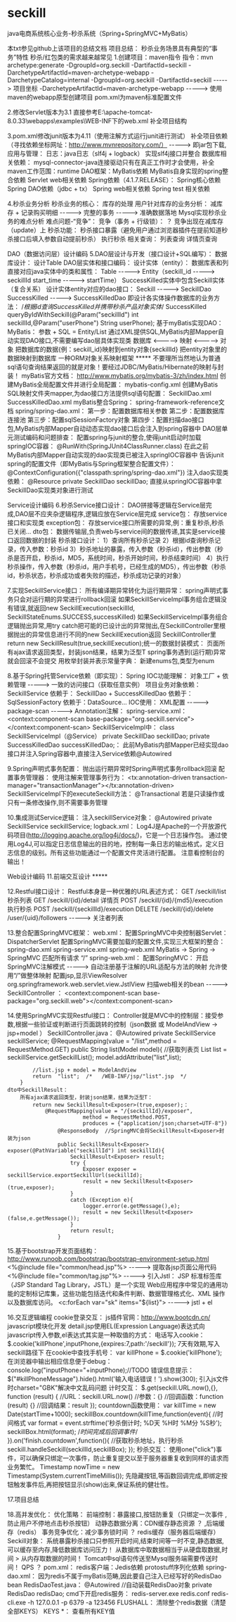 # seckill
java电商系统核心业务-秒杀系统（Spring+SpringMVC+MyBatis）


本txt参见github上该项目的总结文档
项目总结：
	秒杀业务场景具有典型的“事务”特性
	秒杀/红包类的需求越来越常见
1.创建项目：maven指令
	指令：mvn archetype:generate -DgroupId=org.seckill -DartifactId=seckill -DarchetypeArtifactId=maven-archetype-webapp -DarchetypeCatalog=internal
	-DgroupId=org.seckill -DartifactId=seckill   ----->  项目坐标
	-DarchetypeArtifactId=maven-archetype-webapp  -----> 使用maven的webapp原型创建项目
	pom.xml为maven标准配置文件

2.修改Servlet版本为3.1
	直接参考E:\apache-tomcat-8.0.33\webapps\examples\WEB-INF下的web.xml
  补全项目结构

3.pom.xml修改junit版本为4.11（使用注解方式运行junit进行测试）
  	补全项目依赖（寻找依赖坐标网址：http://www.mvnrepository.com/）  ----->  即jar包下载,应用与管理：
		日志：java日志（slf4j + logback）
		实现slf4j接口并整合
		数据库相关依赖：
			mysql-connector-java连接驱动只有在真正工作时才会使用，补全maven工作范围：<scope>runtime</scope>
		DAO框架：MyBatis依赖
		MyBatis自身实现的spring整合依赖
		Servlet web相关依赖
		Spring依赖（4.1.7.RELEASE）：
			Spring核心依赖
			Spring DAO依赖（jdbc + tx）
			Spring web相关依赖
			Spring test 相关依赖

4.秒杀业务分析
	秒杀业务的核心：
		库存的处理
	用户针对库存的业务分析：
		减库存 + 记录购买明细  ----->  完整的事务  ----->  准确数据落地
	Mysql实现秒杀业务的难点分析   难点问题-“竞争”：
		竞争（事务 + 行级锁）：      ？
			竞争出现在减库存（update）上
	秒杀功能：
		秒杀接口暴露（避免用户通过浏览器插件在提前知道秒杀接口后填入参数自动提前秒杀）
		执行秒杀
		相关查询：
			列表查询
			详情页查询


DAO（数据访问层）设计编码
5.DAO层设计与开发（接口设计+SQL编写）：
	数据库设计：
		设计Table
	DAO层实体和接口编码：
		设计实体（entity）：
			数据库表和列直接对应java实体中的类和属性：
				Table ----->  Entity（seckill_id -----> seckillId      start_time -----> startTime）
			SuccessKilled实体中包含Seckill实体（复合关系）
		设计实体entity对应的dao接口：
			Seckill -----> SeckillDao    SuccessKilled -----> SuccessKilledDao   即设计各实体操作数据库的业务方法：
				/*根据id查询SuccessKilled并携带秒杀产品对象实体*/
				SuccessKilled queryByIdWithSeckill(@Param("seckillId") int seckillId,@Param("userPhone") String userPhone);
	基于myBatis实现DAO：
		MyBatis：
			参数 + SQL = Entity/List
			通过XML提供SQL,MyBatis内部Mapper自动实现DAO接口,不需要编写dao层具体实现类
			数据库 <----->  映射  <-----> 对象
			把数据库的数据{例：seckill_id}映射到entity对象{seckillId}
			把entity对象里的数据映射到数据库
			一种ORM对象关系映射框架
			*****  不要理所当然地认为普通sql语句查询结果返回的就是对象！要经过JDBC/MyBatis/Hibernate的映射与封装！
		myBatis官方文档：
            http://www.mybatis.org/mybatis-3/zh/index.html
        创建MyBatis全局配置文件并进行全局配置：
			mybatis-config.xml
		创建MyBatis SQL映射文件夹mapper,为dao接口方法提供sql语句配置：
			SeckillDao.xml
			SuccessKilledDao.xml
	myBatis整合Spring：
		spring-framework-reference文档
		spring/spring-dao.xml：
			第一步：配置数据库相关参数
			第二步：配置数据库连接池
			第三步：配置sqlSessionFactory对象
			第四步：配置扫描dao接口包,MyBatis内部Mapper自动动态实现dao接口后会注入到spring容器中
	DAO层单元测试编码和问题排查：
		配置spring与junit的整合,使得junit启动时加载springIOC容器：
			@RunWith(SpringJUnit4ClassRunner.class)
			在此之前MyBatis内部Mapper自动实现的dao实现类已被注入springIOC容器中
		告诉junit spring的配置文件（即MyBatis与Spring框架整合配置文件）：
			@ContextConfiguration({"classpath:spring/spring-dao.xml"})
		注入dao实现类依赖：
			@Resource
            private SeckillDao seckillDao;
            直接从springIOC容器中拿SeckillDao实现类对象进行测试


Service设计编码
6.秒杀Service接口设计：
	DAO拼接等逻辑在Service层完成,DAO层不应夹杂逻辑程序,逻辑应放在Service层完成
	service包：
		存放service接口和实现类
	exception包：
		存放service接口所需要的异常,例：重复秒杀,秒杀已关闭...
	dto包：
		数据传输层,负责web与service间的数据传递,其实是service接口返回数据的封装
	秒杀接口设计：
       1）查询所有秒杀记录
       2）根据id查询秒杀记录，传入参数：秒杀id
       3）秒杀地址的暴露，传入参数（秒杀id），传出参数（秒杀是否开启，秒杀id，MD5，系统时间，秒杀开始时间，秒杀结束时间）
	4）执行秒杀操作，传入参数（秒杀id，用户手机号，已经生成的MD5），传出参数（秒杀id，秒杀状态，秒杀成功或者失败的描述，秒杀成功记录的对象）

7.实现SeckillService接口：
	所有编译期异常转化为运行期异常：
		spring声明式事务只会对运行期的异常进行rollback回滚
	如果SeckillServiceImpl事务组合逻辑没有错误,就返回new SeckillExecution(seckillId, SeckillStateEnums.SUCCESS,successKilled)
	如果SeckillServiceImpl事务组合逻辑抛出异常,用try catch把可能的已设计出的异常抛出,在SeckillController里根据抛出的异常信息进行不同的new SeckillExecution返回
	SeckillController里return new SeckillResult<SeckillExecution>(true,seckillExecution);统一的数据封装模式：
		页面所有ajax请求返回类型，封装json结果，结果为泛型T
	spring事务遇到(运行期)异常就会回滚不会提交
	用枚举封装并表示常量字典：
		新建enums包,类型为enum

8.基于Spring托管Service依赖（即实现）：
	Spring IOC功能理解：
		对象工厂 + 依赖管理  ----->  一致的访问接口（获取任意实例）
	项目业务对象依赖：
		SeckillService 依赖于： SeckillDao + SuccessKilledDao 依赖于：SqlSessionFactory 依赖于：DataSource...
	IOC使用：
		XML配置 -----> package-scan -----> Annotation注解：
			spring-service.xml：
			    <!--扫描service包下所有使用注解的类型 -->
                <context:component-scan base-package="org.seckill.service"></context:component-scan>
			SeckillServiceImpl中：
				class SeckillServiceImpl（@Service）
				private SeckillDao seckillDao;   private SuccessKilledDao successKilledDao;：
					此前MyBatis内部Mapper已经实现dao接口并注入Spring容器中,直接注入Service依赖@Autowired

9.Spring声明式事务配置：
	抛出运行期异常时Spring声明式事务rollback回滚
	配置事务管理器：
		<bean id="transactionManager" class="org.springframework.jdbc.datasource.DataSourceTransactionManager">
	使用注解来管理事务行为：
		<tx:annotation-driven transaction-manager="transactionManager"></tx:annotation-driven>
	SeckillServiceImpl下的executeSeckill方法：
		@Transactional
	若是只读操作或只有一条修改操作,则不需要事务管理

10.集成测试Service逻辑：
	注入seckillService对象：
		@Autowired
		private SeckillService seckillService;
	logback.xml：
		Log4J是Apache的一个开放源代码项目(http://logging.apache.org/log4j/docs/)，它是一个日志操作包。
		通过使用Log4J,可以指定日志信息输出的目的地，控制每一条日志的输出格式，定义日志信息的级别。所有这些功能通过一个配置文件灵活进行配置。
	注意看控制台的输出！


Web设计编码
11.前端交互设计 *****

12.Restful接口设计：
	Restful本身是一种优雅的URL表述方式：
		GET   /seckill/list   秒杀列表
		GET   /seckill/{id}/detail   详情页
		POST  /seckill/{id}/{md5}/execution   执行秒杀
		POST  /seckill/{seckillId}/execution
		DELETE  /seckill/{id}/delete
		/user/{uid}/followers   ----->  关注者列表

13.整合配置SpringMVC框架：
	web.xml：
		配置SpringMVC中央控制器Servlet：DispatcherServlet
		配置SpringMVC需要加载的配置文件,实现三大框架的整合：
			spring-dao.xml   spring-service.xml   spring-web.xml
            MyBatis -> Spring  -> SpringMVC
        匹配所有请求   “/”
    spring-web.xml：
    	配置SpringMVC：
			开启SpringMVC注解模式    ----->   自动注册基于注解的URL适配与方法的映射
			允许使用“/”做整体映射
			配置jsp,显示ViewResolver     org.springframework.web.servlet.view.JstlView
			扫描web相关的bean   ----->  SeckillController ：
				<context:component-scan base-package="org.seckill.web"></context:component-scan>

14.使用SpringMVC实现Restful接口：
	Controller就是MVC中的控制层：接受参数,根据一些验证或判断进行页面跳转的控制（json数据 或 ModelAndView -> jsp+model  ）
	SeckillController.java：
		@Autowired
		private SeckillService seckillService;
		@RequestMapping(value = "/list",method = RequestMethod.GET)
		public String list(Model model){
			//获取列表页
			List<Seckill> list = seckillService.getSeckillList();
			model.addAttribute("list",list);

			//list.jsp + model = ModelAndView
			return  "list";  /*   /WEB-INF/jsp/"list".jsp  */
		}
	dto中SeckillResult：
		所有ajax请求返回类型，封装json结果，结果为泛型T：
			return new SeckillResult<Exposer>(true,exposer);：
				@RequestMapping(value = "/{seckillId}/exposer",
                            method = RequestMethod.POST,
                            produces = {"application/json;charset=UTF-8"})
                    @ResponseBody  //SpringMVC会将SeckillResult<Exposer>封装为json
                    public SeckillResult<Exposer> exposer(@PathVariable("seckillId") int seckillId){
                        SeckillResult<Exposer> result;
                        try {
                            Exposer exposer =  seckillService.exportSeckillUrl(seckillId);
                            result = new SeckillResult<Exposer>(true,exposer);
                        }
                        catch (Exception e){
                            logger.error(e.getMessage(),e);
                            result = new SeckillResult<Exposer>(false,e.getMessage());
                        }
                        return result;
                    }

15.基于bootstrap开发页面结构：
	http://www.runoob.com/bootstrap/bootstrap-environment-setup.html
	<%@include file="common/head.jsp"%>     ----->    提取各jsp页面公用代码
	<%@include file="common/tag.jsp"%>      ----->    引入Jstl：
		JSP 标准标签库（JSP Standard Tag Library，JSTL）是一个实现 Web应用程序中常见的通用功能的定制标记库集，这些功能包括迭代和条件判断、数据管理格式化、XML 操作以及数据库访问。
		<c:forEach var="sk" items="${list}">    ----->   jstl + el

16.交互逻辑编程
	cookie登录交互：
		js插件官网：http://www.bootcdn.cn/
		javascript模块化开发
		detail.jsp使用EL(Expression Language)表达式向javascript传入参数,el表达式其实是一种取值的方式：
        	<script type="text/javascript">
        		$(function(){
        		  //detail.jsp使用EL表达式向javascript传入参数
        		  seckill.detail.init({
        			seckillId:${seckill.seckillId},
        			startTime:${seckill.startTime.time},  //毫秒
        			endTime:${seckill.endTime.time}
        		  });
        		});
        	</script>
        电话写入cookie：
        	$.cookie('killPhone',inputPhone,{expires:7,path:'/seckill'});   7天有效期,写入seckill路径下
		在cookie中查找手机号：
        	var killPhone = $.cookie('killPhone');
        在浏览器中输出相应信息便于debug：
        	console.log("inputPhone="+inputPhone);//TODO
        错误信息提示：
        	$("#killPhoneMessage").hide().html('<label class="label label-danger">输入电话错误！</label>').show(300);
		引入js文件时charset="GBK"解决中文乱码问题
	计时交互：
		$.get(seckill.URL.now(),{}, function (result) {
						//URL：seckill.URL.now()
						//参数：{}
						//回调函数：function (result) {}
						//回调结果：result
                    });
		countdown函数使用：
			var killTime = new Date(startTime+1000);
            seckillBox.countdown(killTime,function(event){
            	//时间格式
            	var format = event.strftime('秒杀倒计时; %D天 %H时 %M分 %S秒');
            	seckillBox.html(format);
            	/*时间完成后回调事件*/
            }).on('finish.countdown',function(){
            	//获取秒杀地址，执行秒杀
            	seckill.handleSeckill(seckillId,seckillBox);
            	});
	秒杀交互：
		使用one("click")事件，可以确保只绑定一次事件，防止重复提交以至于服务器重复收到同样的请求而业务繁忙。
		Timestamp nowTime = new Timestamp(System.currentTimeMillis());
		先隐藏按钮,等函数回调完成,即绑定按钮触发事件后,再把按钮显示(show)出来,保证系统的健壮性。

17.项目总结

18.高并发优化：
	优化策略：
		前端控制：暴露接口,按钮防重复（只绑定一次事件 , 防止用户不停地点击秒杀按钮）
		动静态数据分离：CDN缓存静态资源  ？ ,后端缓存（redis）
		事务竞争优化：减少事务锁时间    ？
	redis缓存（服务器后端缓存）Seckill对象：
		系统暴露秒杀接口只参照开启时间,结束时间等一时不变,静态数据,可以缓存至内存,降低数据库访问压力！
		从数据库中取数据相当于从硬盘取数据,时间 > 从内存取数据的时间！
		Tomcat中sql语句传送至Mysql服务端需要传送时间！
		QPS  ？
		pom.xml：
			redis客户端：Jedis依赖
			protostuff序列化依赖
		spring-dao.xml：
			因为redis不属于myBatis范畴,因此要自己注入已经写好的RedisDao bean
		RedisDaoTest.java：
			@Autowired   //自动装载RedisDao对象
        	private RedisDao redisDao;
		cmd下开启redis服务：
			redis-server.exe redis.conf
			redis-cli.exe -h 127.0.0.1 -p 6379 -a 123456
		FLUSHALL：
			清除整个redis数据（清楚全部KEYS）
		KEYS *：
			查看所有KEY值
 
